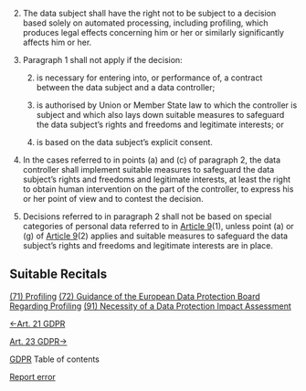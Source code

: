 


2. The data subject shall have the right not to be subject to a decision based solely on automated processing, including profiling, which produces legal effects concerning him or her or similarly significantly affects him or her.

4. Paragraph 1 shall not apply if the decision:

	
	2. is necessary for entering into, or performance of, a contract between the data subject and a data controller;
	
	4. is authorised by Union or Member State law to which the controller is subject and which also lays down suitable measures to safeguard the data subject’s rights and freedoms and legitimate interests; or
	
	6. is based on the data subject’s explicit consent.


6. In the cases referred to in points (a) and (c) of paragraph 2, the data controller shall implement suitable measures to safeguard the data subject’s rights and freedoms and legitimate interests, at least the right to obtain human intervention on the part of the controller, to express his or her point of view and to contest the decision.

8. Decisions referred to in paragraph 2 shall not be based on special categories of personal data referred to in [Article 9](https://gdpr-info.eu/art-9-gdpr/)(1), unless point (a) or (g) of [Article 9](https://gdpr-info.eu/art-9-gdpr/)(2) applies and suitable measures to safeguard the data subject’s rights and freedoms and legitimate interests are in place.




## Suitable Recitals



[(71) Profiling](https://gdpr-info.eu/recitals/no-71/)
[(72) Guidance of the European Data Protection Board Regarding Profiling](https://gdpr-info.eu/recitals/no-72/)
[(91) Necessity of a Data Protection Impact Assessment](https://gdpr-info.eu/recitals/no-91/)




[←Art. 21 GDPR](https://gdpr-info.eu/art-21-gdpr/ "Art. 21 GDPR - Right to object")


[Art. 23 GDPR→](https://gdpr-info.eu/art-23-gdpr/ "Art. 23 GDPR - Restrictions")



[GDPR](https://gdpr-info.eu)
Table of contents


[Report error](https://gdpr-info.eu/gf/?TB_iframe=true&height=306 "Your message")

